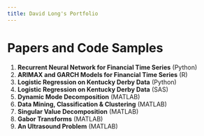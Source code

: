 ```yaml
---
title: David Long's Portfolio
---
```


# Papers and Code Samples

1. **Recurrent Neural Network for Financial Time Series** (Python)
2. **ARIMAX and GARCH Models for Financial Time Series** (R)
3. **Logistic Regression on Kentucky Derby Data** (Python)
4. **Logistic Regression on Kentucky Derby Data** (SAS)
5. **Dynamic Mode Decomposition** (MATLAB)
6. **Data Mining, Classification & Clustering** (MATLAB)
7. **Singular Value Decomposition** (MATLAB)
8. **Gabor Transforms** (MATLAB)
9. **An Ultrasound Problem** (MATLAB)
